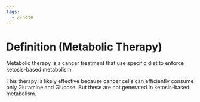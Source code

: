 ```yaml
---
tags:
  - 𝔉-note
---
```

# Definition (Metabolic Therapy)

Metabolic therapy is a cancer treatment that use specific diet to enforce ketosis-based metabolism. 

This therapy is likely effective because cancer cells can efficiently consume only Glutamine and Glucose. But these are not generated in ketosis-based metabolism. 

